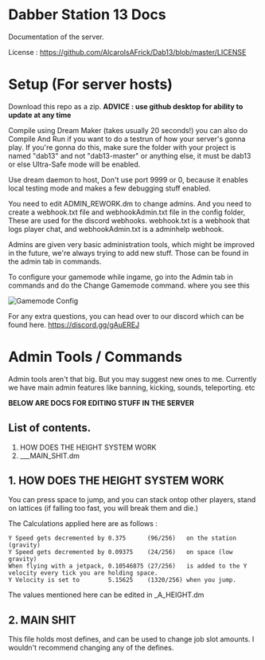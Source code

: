 # Dabber Station 13 Docs
Documentation of the server.

License : https://github.com/AlcaroIsAFrick/Dab13/blob/master/LICENSE

# Setup (For server hosts)
Download this repo as a zip. **ADVICE : use github desktop for ability to update at any time**

Compile using Dream Maker (takes usually 20 seconds!) you can also do Compile And Run if you want to do a testrun of how your server's gonna play. If you're gonna do this, make sure the folder with your project is named "dab13" and not "dab13-master" or anything else, it must be dab13 or else Ultra-Safe mode will be enabled.

Use dream daemon to host, Don't use port 9999 or 0, because it enables local testing mode and makes a few debugging stuff enabled.

You need to edit ADMIN_REWORK.dm to change admins. And you need to create a webhook.txt file and webhookAdmin.txt file in the config folder, These are used for the discord webhooks. webhook.txt is a webhook that logs player chat, and webhookAdmin.txt is a adminhelp webhook.

Admins are given very basic administration tools, which might be improved in the future, we're always trying to add new stuff. Those can be found in the admin tab in commands.

To configure your gamemode while ingame, go into the Admin tab in commands and do the Change Gamemode command. where you see this

![Gamemode Config](https://raw.githubusercontent.com/AlcaroIsAFrick/Dab13/master/docs/modepic.png)

For any extra questions, you can head over to our discord which can be found here. https://discord.gg/gAuEREJ

# Admin Tools / Commands
Admin tools aren't that big. But you may suggest new ones to me. Currently we have main admin features like banning, kicking, sounds, teleporting. etc

**BELOW ARE DOCS FOR EDITING STUFF IN THE SERVER**


## List of contents.
1. HOW DOES THE HEIGHT SYSTEM WORK
2. ___MAIN_SHIT.dm

## 1. HOW DOES THE HEIGHT SYSTEM WORK
You can press space to jump, and you can stack ontop other players, stand on lattices (if falling too fast, you will break them and die.)

The Calculations applied here are as follows :

	Y Speed gets decremented by 0.375      (96/256)   on the station (gravity)
	Y Speed gets decremented by 0.09375    (24/256)   on space (low gravity)
	When flying with a jetpack, 0.10546875 (27/256)   is added to the Y velocity every tick you are holding space.
	Y Velocity is set to        5.15625    (1320/256) when you jump.
 
 
 
The values mentioned here can be edited in _A_HEIGHT.dm

## 2. MAIN SHIT
This file holds most defines, and can be used to change job slot amounts. I wouldn't recommend changing any of the defines.
